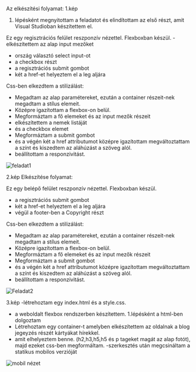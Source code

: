 Az elkészítési folyamat:
1.kép
1. lépésként megnyitottam a feladatot és elindítottam az első részt, amit Visual Studioban készítettem el.

Ez egy regisztrációs felület reszponzív nézettel. Flexboxban készül.
  -elkészítettem az alap input mezőket 
  - ország választó select input-ot
  - a checkbox részt  
  - a regisztrációs submit gombot
  - két a href-et helyeztem el a leg aljára
  
   
Css-ben elkezdtem a stilizálást:

- Megadtam az alap paramétereket, ezután a container részeit-nek megadtam a stílus elemeit.
- Középre igazítottam a flexbox-on belül.
- Megformáztam a fő elemeket és az input mezők részeit
- elkészítettem a nemek listáját
- és a checkbox elemet 
- Megformáztam a submit gombot
- és a végén két a href attributumot középre igazítottam megváltoztattam a színt és kiszedtem az aláhúzást a szöveg alól.
- beállítottam a responzivitást.
  
![feladat1](https://github.com/Barbarakovacs85/appworld-hu-Git/assets/133600947/eeb352b5-899b-4205-8a5e-0783e1b42c07)

2.kép
Elkészítése folyamat:

Ez egy belépő felület reszponzív nézettel. Flexboxban készül.  
  - a regisztrációs submit gombot
  - két a href-et helyeztem el a leg aljára
  - végül a footer-ben a Copyright részt

Css-ben elkezdtem a stilizálást:
  - Megadtam az alap paramétereket, ezután a container részeit-nek megadtam a stílus elemeit.
  - Középre igazítottam a flexbox-on belül.
  - Megformáztam a fő elemeket és az input mezők részeit
  - Megformáztam a submit gombot
  - és a végén két a href attributumot középre igazítottam megváltoztattam a színt és kiszedtem az aláhúzást a szöveg alól.
  - beállítottam a responzivitást.

![Feladat2](https://github.com/Barbarakovacs85/appworld-hu-Git/assets/133600947/3fbf6748-54bf-453a-9eb5-e8f025cb4966)

3.kép
  -létrehoztam egy index.html és a style.css.
  - a weboldalt flexbox rendszerben készítettem.
1.lépésként a html-ben dolgoztam
 - Létrehoztam egy container-t amelyben elkészítettem az oldalnak a blog jegeyzés részét kártyákat hírekkel.
 - amit elhelyeztem benne. (h2,h3,h5,h5 és p tageket magát az alap fotót), majd ezeket css-ben megformáltam. 
-szerkesztés után  megcsináltam a statikus mobilos verzióját

![mobil nézet](https://github.com/Barbarakovacs85/appworld-hu-Git/assets/133600947/797dedd2-f504-4933-8041-0e6e661c5587)
